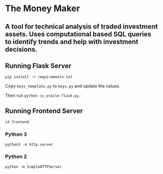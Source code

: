# The Money Maker
## A tool for technical analysis of traded investment assets. Uses computational based SQL queries to identify trends and help with investment decisions. 
## Running Flask Server

`pip install -r requirements.txt`

Copy `keys_template.py` to `keys.py` and update the values.

Then run `python cx_oracle-flask.py`.

## Running Frontend Server

`cd frontend`

### Python 3
`python3 -m http.server`

### Python 2
`python -m SimpleHTTPServer`
